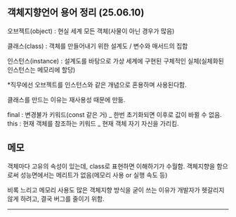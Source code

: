## 객체지향언어 용어 정리 (25.06.10)

오브젝트(object) : 현실 세계 모든 객체(사물이 아닌 경우가 많음)

클래스(class) : 객체를 만들어내기 위한 설계도 / 변수와 매서드의 집합

인스턴스(instance) : 설계도를 바탕으로 가상 세계에 구현된 구체적인 실체(실체화된 인스턴스는 메모리에 할당)

*직무에선 오브젝트를 인스턴스와 같은 개념으로 혼용하며 사용된다함.

클래스를 만드는 이유는 재사용성 때문에 만듦.



final : 변경불가 키워드(const 같은 거) _ 한번 초기화되면 이후로 값이 바뀔 수 없음.
this : 현재 객체를 참조하는 키워드 _ 현재 객체 자기 자신을 가리킴. 


## 메모
객체마다 고유의 속성이 있는데, class로 표현하면 이해하기가 수월함.
객체지향을 함으로써 성능면에서는 메리트가 없음(메모리 사용 or 실행 속도 등)

비록 느리고 메모리 사용도 많은 객체지향 방식을 굳이 쓰는 이유가 개발자가 헷갈리지 않게 하려고, 결국 버그를 줄이기 위함.

--------------
